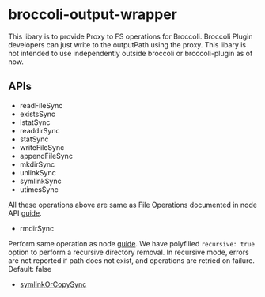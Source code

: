 # broccoli-output-wrapper

This libary is to provide Proxy to FS operations for Broccoli. Broccoli Plugin developers can just write to the outputPath using the proxy.
This libary is not intended to use independently outside broccoli or broccoli-plugin as of now.

## APIs

* readFileSync
* existsSync
* lstatSync
* readdirSync
* statSync
* writeFileSync
* appendFileSync
* mkdirSync
* unlinkSync
* symlinkSync
* utimesSync

All these operations above are same as File Operations documented in node API [guide](https://nodejs.org/api/fs.html).

* rmdirSync

Perform same operation as node [guide](https://nodejs.org/api/fs.html#fs_fs_rmdirsync_path_options).
We have polyfilled `recursive: true` option to perform a recursive directory removal. In recursive mode, errors are not reported if path does not exist, and operations are retried on failure. Default: false
* [symlinkOrCopySync](https://github.com/broccolijs/node-symlink-or-copy#node-symlink-or-copy)